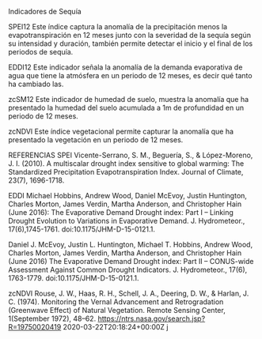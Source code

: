 Indicadores de Sequía

SPEI12
Este índice captura la anomalía de la precipitación menos la evapotranspiración en 12 meses junto con la severidad de la sequía según su intensidad y duración, también permite detectar el inicio y el final de los periodos de sequía.

EDDI12
Este indicador señala la anomalía de la demanda evaporativa de agua que tiene la atmósfera en un periodo de 12 meses, es decir qué tanto ha cambiado las.

zcSM12
Este indicador de humedad de suelo, muestra la anomalía que ha presentado la humedad del suelo acumulada a 1m de profundidad en un periodo de 12 meses. 

zcNDVI
Este índice vegetacional permite capturar la anomalía que ha presentado la vegetación en un periodo de 12 meses. 


REFERENCIAS
SPEI
Vicente-Serrano, S. M., Beguería, S., & López-Moreno, J. I. (2010). A multiscalar drought index sensitive to global warming: The Standardized Precipitation Evapotranspiration Index. Journal of Climate, 23(7), 1696-1718.

EDDI
Michael Hobbins, Andrew Wood, Daniel McEvoy, Justin Huntington, Charles Morton, James Verdin, Martha Anderson, and Christopher Hain (June 2016): The Evaporative Demand Drought index: Part I – Linking Drought Evolution to Variations in Evaporative Demand. J. Hydrometeor., 17(6),1745-1761. doi:10.1175/JHM-D-15-0121.1.

Daniel J. McEvoy, Justin L. Huntington, Michael T. Hobbins, Andrew Wood, Charles Morton, James Verdin, Martha Anderson, and Christopher Hain (June 2016) The Evaporative Demand Drought index: Part II – CONUS-wide Assessment Against Common Drought Indicators. J. Hydrometeor., 17(6), 1763-1779. doi:10.1175/JHM-D-15-0121.1.

zcNDVI
Rouse, J. W., Haas, R. H., Schell, J. A., Deering, D. W., & Harlan, J. C. (1974). Monitoring the Vernal Advancement and Retrogradation (Greenwave Effect) of Natural Vegetation. Remote Sensing Center, 1(September 1972), 48–62. https://ntrs.nasa.gov/search.jsp?R=19750020419 2020-03-22T20:18:24+00:00Z j

